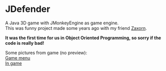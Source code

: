# JDefender  
  
A Java 3D game with JMonkeyEngine as game engine.  
This was funny project made some years ago with my friend [Zaxorn](https://github.com/Zaxorn).
  
**It was the first time for us in Object Oriented Programming, so sorry if the code is really bad!**

Some pictures from game (no preview):  
[Game menu](pictures/menu.png)  
[In game](pictures/ingame.png)
